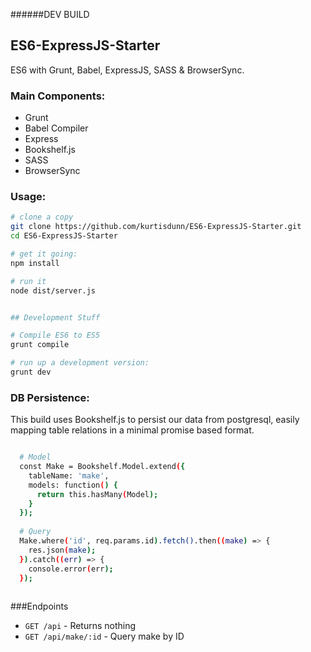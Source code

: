 ######DEV BUILD

## ES6-ExpressJS-Starter
ES6 with Grunt, Babel, ExpressJS, SASS &amp; BrowserSync.


### Main Components:
 - Grunt 
 - Babel Compiler
 - Express
 - Bookshelf.js
 - SASS
 - BrowserSync




### Usage:

```sh
# clone a copy
git clone https://github.com/kurtisdunn/ES6-ExpressJS-Starter.git
cd ES6-ExpressJS-Starter

# get it going:
npm install

# run it
node dist/server.js

```

```sh

## Development Stuff

# Compile ES6 to ES5
grunt compile

# run up a development version:
grunt dev

```


### DB Persistence:
This build uses Bookshelf.js to persist our data from postgresql, easily mapping table relations in a minimal promise based format. 

```sh

  # Model
  const Make = Bookshelf.Model.extend({
    tableName: 'make',
    models: function() {
      return this.hasMany(Model);
    }
  });
  
  # Query
  Make.where('id', req.params.id).fetch().then((make) => {
    res.json(make); 
  }).catch((err) => {
    console.error(err);
  });
  
```

###Endpoints

 - `GET /api` - Returns nothing
 - `GET /api/make/:id` - Query make by ID